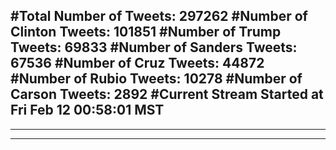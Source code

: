 #Total Number of Tweets: 297262 
#Number of Clinton Tweets: 101851
#Number of Trump Tweets: 69833
#Number of Sanders Tweets: 67536
#Number of Cruz Tweets: 44872
#Number of Rubio Tweets: 10278
#Number of Carson Tweets: 2892
#Current Stream Started at Fri Feb 12 00:58:01 MST
---
---
---
